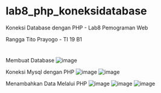 # lab8_php_koneksidatabase
Koneksi Database dengan PHP - Lab8 Pemograman Web 

Rangga Tito Prayogo - TI 19 B1
#

Membuat Database
![image](https://user-images.githubusercontent.com/46300525/120113366-5a607400-c1a4-11eb-8313-b0f3a322fc3b.png)

Koneksi Mysql dengan PHP
![image](https://user-images.githubusercontent.com/46300525/120119571-a7534300-c1c2-11eb-87d3-3c962169c0d5.png)
![image](https://user-images.githubusercontent.com/46300525/120119586-b803b900-c1c2-11eb-8cc0-211034e15e3a.png)

Menambahkan Data Melalui PHP
![image](https://user-images.githubusercontent.com/46300525/120119539-6eb36980-c1c2-11eb-8ef2-b11ea7c3f770.png)
![image](https://user-images.githubusercontent.com/46300525/120119611-dc5f9580-c1c2-11eb-9421-029041431992.png)
![image](https://user-images.githubusercontent.com/46300525/120119617-e6819400-c1c2-11eb-9ca3-2c94dfd76053.png)


